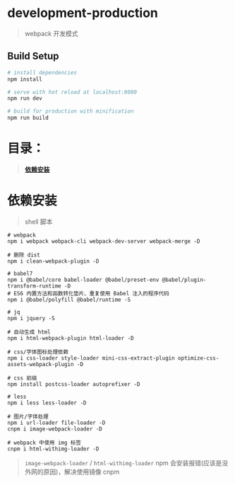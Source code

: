 # development-production

> webpack 开发模式

## Build Setup

```bash
# install dependencies
npm install

# serve with hot reload at localhost:8080
npm run dev

# build for production with minification
npm run build
```

# 目录：

> **[依赖安装](#依赖安装 '依赖安装')**

# 依赖安装

> shell 脚本

```shell
# webpack
npm i webpack webpack-cli webpack-dev-server webpack-merge -D

# 删除 dist
npm i clean-webpack-plugin -D

# babel7
npm i @babel/core babel-loader @babel/preset-env @babel/plugin-transform-runtime -D
# ES6 内置方法和函数转化垫片、重复使用 Babel 注入的程序代码
npm i @babel/polyfill @babel/runtime -S

# jq
npm i jquery -S

# 自动生成 html
npm i html-webpack-plugin html-loader -D

# css/字体图标处理依赖
npm i css-loader style-loader mini-css-extract-plugin optimize-css-assets-webpack-plugin -D

# css 前缀
npm install postcss-loader autoprefixer -D

# less
npm i less less-loader -D

# 图片/字体处理
npm i url-loader file-loader -D
cnpm i image-webpack-loader -D

# webpack 中使用 img 标签
cnpm i html-withimg-loader -D
```

> `image-webpack-loader` / `html-withimg-loader` npm 会安装报错(应该是没外网的原因)，解决使用镜像 cnpm
